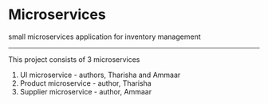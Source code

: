 # Microservices
small microservices application for inventory management

-------------------

This project consists of 3 microservices

1. UI microservice - authors, Tharisha and Ammaar
2. Product microservice - author, Tharisha
3. Supplier microservice - author, Ammaar
